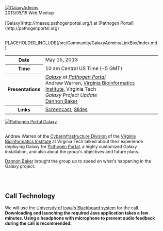 <div class='center'><a href='/src/Community/GalaxyAdmins/index.md'><img src="/src/Images/Logos/GalaxyAdmins.png" alt="GalaxyAdmins" /></a> 
<div class='title'>2013/05/15 Web Meetup<br /><br />[Galaxy](http://rnaseq.pathogenportal.org/) at [Pathogen Portal](http://pathogenportal.org)
</div></div>

<br />

PLACEHOLDER_INCLUDE(/src/Community/GalaxyAdmins/LinkBox/index.md)

<table>
  <tr>
    <th> Date </th>
    <td> May 15, 2013 </td>
    <td rowspan=4 style=" border: none;"> </td>
    <td rowspan=4 style=" border: none;"> </td>
  </tr>
  <tr>
    <th> Time </th>
    <td> 10 am Central US Time (-5 GMT) </td>
  </tr>
  <tr>
    <th> Presentations </th>
    <td> <em><a href='http://rnaseq.pathogenportal.org/'>Galaxy</a> at <a href='http://pathogenportal.org'>Pathogen Portal</a></em><div class='indent'>Andrew Warren, <a href='https://www.vbi.vt.edu/'>Virginia Bioinformatics Institute</a>, Virginia Tech </div><em>Galaxy Project Update</em><div class='indent'><a href='/src/DannonBaker/index.md'>Dannon Baker</a></div> </td>
  </tr>
  <tr>
    <th> Links </th>
    <td> <a href='https://globalcampus.uiowa.edu/play_recording.html?recordingId=1262346908659_1368628622535'>Screencast</a>, <a href='PLACEHOLDER_ATTACHMENT_URL/src/201305PathogenPortalSlides.pdf'>Slides</a> </td>
  </tr>
</table>


<div class='right'><a href='http://rnaseq.pathogenportal.org/'><img src="/src/Community/GalaxyAdmins/Meetups/2013_05_15/PathogenPortalGalaxyLandingPage.png" alt="Pathogen Portal Galaxy"  /></a></div>

<br />

Andrew Warren of the [Cyberinfrastructure Division](http://www.vbi.vt.edu/faculty/group_overview/Cyberinfrastructure_Division) of the [Virginia Bioinformatics Institute](https://www.vbi.vt.edu/) at Virginia Tech talked about their experience deploying Galaxy for [Pathogen Portal](http://pathogenportal.org), a highly customized Galaxy installation, and also about the group's objectives and future plans.

[Dannon Baker](/src/DannonBaker/index.md) brought the group up to speed on what's happening in the Galaxy project.

<br /><br />

## Call Technology

We will use the [University of Iowa's Blackboard system](/src/Community/GalaxyAdmins/Meetups/2013_05_15/WebinarTech/index.md) for the call. **Downloading and launching the required Java application takes a few minutes. Using a headphone with microphone to prevent audio feedback during the call is recommended.**

<br />

